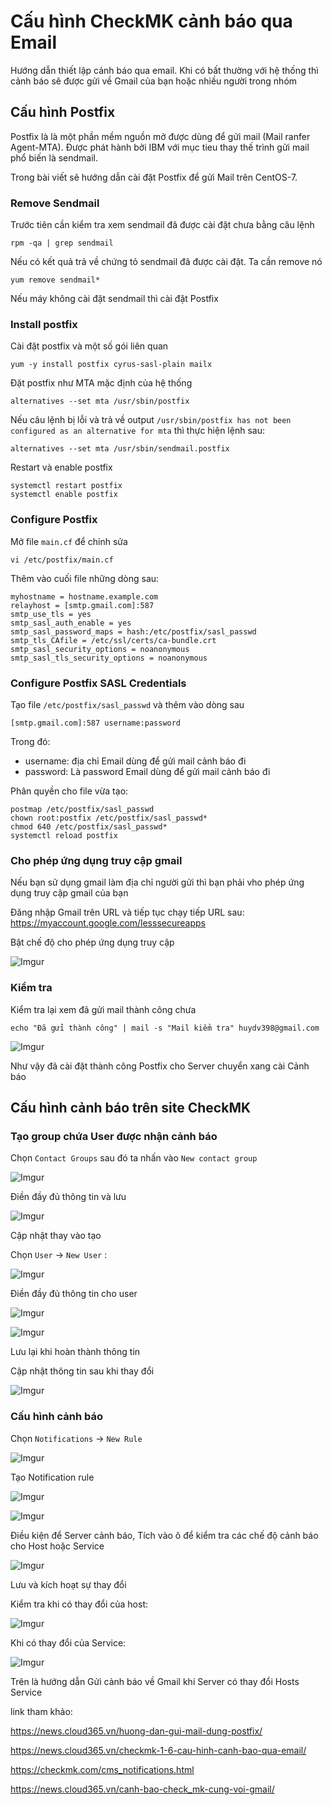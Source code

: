 # Cấu hình CheckMK cảnh báo qua Email

Hướng dẫn thiết lập cảnh báo qua email. Khi có bất thường với hệ thống thì cảnh báo sẽ được gửi về Gmail của bạn hoặc nhiều người trong nhóm

## Cấu hình Postfix

Postfix là là một phần mềm nguồn mở được dùng để gửi mail (Mail ranfer Agent-MTA). Được phát hành bởi IBM với mục tieu thay thế trình gửi mail phổ biến là sendmail. 

Trong bài viết sẽ hướng dẫn cài đặt Postfix để gửi Mail trên CentOS-7.

### Remove Sendmail
Trước tiên cần kiểm tra xem sendmail đã được cài đặt chưa bằng câu lệnh

`rpm -qa | grep sendmail`

Nếu có kết quả trả về chứng tỏ sendmail đã được cài đặt. Ta cần remove nó

`yum remove sendmail*`

Nếu máy không cài đặt sendmail thì cài đặt Postfix

### Install postfix
Cài đặt postfix và một số gói liên quan

`yum -y install postfix cyrus-sasl-plain mailx`

Đặt postfix như MTA mặc định của hệ thống

`alternatives --set mta /usr/sbin/postfix`

Nếu câu lệnh bị lỗi và trả về output `/usr/sbin/postfix has not been configured as an alternative for mta` thì thực hiện lệnh sau:

`alternatives --set mta /usr/sbin/sendmail.postfix`

Restart và enable postfix

```
systemctl restart postfix
systemctl enable postfix
```

### Configure Postfix
Mở file `main.cf` để chỉnh sửa

`vi /etc/postfix/main.cf`

Thêm vào cuối file những dòng sau:

```
myhostname = hostname.example.com
relayhost = [smtp.gmail.com]:587
smtp_use_tls = yes
smtp_sasl_auth_enable = yes
smtp_sasl_password_maps = hash:/etc/postfix/sasl_passwd
smtp_tls_CAfile = /etc/ssl/certs/ca-bundle.crt
smtp_sasl_security_options = noanonymous
smtp_sasl_tls_security_options = noanonymous
```

### Configure Postfix SASL Credentials
Tạo file `/etc/postfix/sasl_passwd` và thêm vào dòng sau

`[smtp.gmail.com]:587 username:password`

Trong đó:
* username: địa chỉ Email dùng để gửi mail cảnh báo đi
* password: Là password Email dùng để gửi mail cảnh báo đi

Phân quyền cho file vừa tạo:

```
postmap /etc/postfix/sasl_passwd
chown root:postfix /etc/postfix/sasl_passwd*
chmod 640 /etc/postfix/sasl_passwd*
systemctl reload postfix
```

### Cho phép ứng dụng truy cập gmail
Nếu bạn sử dụng gmail làm địa chỉ người gửi thì bạn phải vho phép ứng dụng truy cập gmail của bạn

Đăng nhập Gmail trên URL và tiếp tục chạy tiếp URL sau: https://myaccount.google.com/lesssecureapps

Bật chế độ cho phép ứng dụng truy cập

![Imgur](https://i.imgur.com/o1Phrb4.png)

### Kiểm tra

Kiểm tra lại xem đã gửi mail thành công chưa

`echo "Đã gửi thành công" | mail -s "Mail kiểm tra" huydv398@gmail.com`

![Imgur](https://i.imgur.com/WjXsu8w.png)

Như vậy đã cài đặt thành công Postfix cho Server chuyển xang cài Cảnh báo

## Cấu hình cảnh báo trên site CheckMK
### Tạo group chứa User được nhận cảnh báo
Chọn `Contact Groups` sau đó ta nhấn vào `New contact group`

![Imgur](https://i.imgur.com/OILJGDy.png)

Điền đầy đủ thông tin và lưu

![Imgur](https://i.imgur.com/r3NsXPv.png)

Cập nhật thay vào tạo

Chọn `User` -> `New User` :

![Imgur](https://i.imgur.com/jl00pAk.png)

Điền đầy đủ thông tin cho user

![Imgur](https://i.imgur.com/ab9r4H1.png)

![Imgur](https://i.imgur.com/wlNT7w3.png)

Lưu lại khi hoàn thành thông tin

Cập nhật thông tin sau khi thay đổi

![Imgur](https://i.imgur.com/RJxeABt.png)

### Cấu hình cảnh báo

Chọn `Notifications` -> `New Rule`

![Imgur](https://i.imgur.com/vCtowed.png)

Tạo Notification rule

![Imgur](https://i.imgur.com/q6QJIGO.png)

![Imgur](https://i.imgur.com/bULMop7.png)

Điều kiện để Server cảnh báo, Tích vào ô để kiểm tra các chế độ cảnh báo cho Host hoặc Service 

![Imgur](https://i.imgur.com/uDskUwY.png)

Lưu và kích hoạt sự thay đổi

Kiểm tra khi có thay đổi của host:

![Imgur](https://i.imgur.com/GW0Y4sS.png)

Khi có thay đổi của Service:

![Imgur](https://i.imgur.com/LDogkNB.png)

Trên là hướng dẫn Gửi cảnh báo về Gmail khi Server có thay đổi Hosts Service

link tham khảo:

https://news.cloud365.vn/huong-dan-gui-mail-dung-postfix/

https://news.cloud365.vn/checkmk-1-6-cau-hinh-canh-bao-qua-email/

https://checkmk.com/cms_notifications.html

https://news.cloud365.vn/canh-bao-check_mk-cung-voi-gmail/